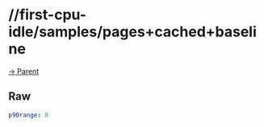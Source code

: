 
# //first-cpu-idle/samples/pages+cached+baseline

[→ Parent](../..)


## Raw


```yaml
p90range: 0

```

